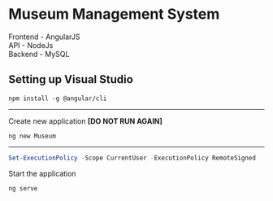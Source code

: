 # Museum Management System

Frontend - AngularJS\
API - NodeJs\
Backend - MySQL

## Setting up Visual Studio

```
npm install -g @angular/cli
```
---
Create new application **[DO NOT RUN AGAIN]**
```
ng new Museum 
```
---

```powershell
Set-ExecutionPolicy -Scope CurrentUser -ExecutionPolicy RemoteSigned
```
Start the application 
```
ng serve
```